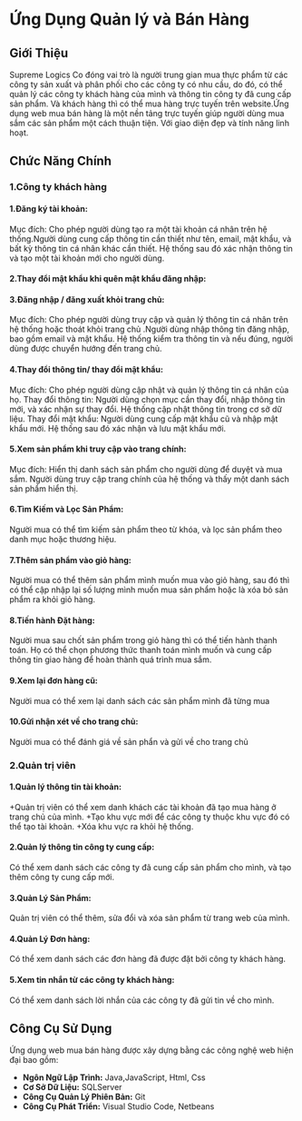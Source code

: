 
# Ứng Dụng Quản lý và Bán Hàng

## Giới Thiệu
Supreme Logics Co đóng vai trò là người trung gian mua thực phẩm từ các công ty sản xuất và phân phối cho các công ty có nhu cầu, do đó, có thể quản lý các công ty khách hàng của mình và thông tin công ty đã cung cấp sản phẩm.
Và khách hàng thì có thể mua hàng trực tuyến trên website.Ứng dụng web mua bán hàng là một nền tảng trực tuyến giúp người dùng mua sắm các sản phẩm một cách thuận tiện. Với giao diện đẹp và tính năng linh hoạt.


## Chức Năng Chính

### 1.Công ty khách hàng

#### 1.Đăng ký tài khoản:
Mục đích: Cho phép người dùng tạo ra một tài khoản cá nhân trên hệ thống.Người dùng cung cấp thông tin cần thiết như tên, email, mật khẩu, và bất kỳ thông tin cá nhân khác cần thiết. Hệ thống sau đó xác nhận thông tin và tạo một tài khoản mới cho người dùng.
#### 2.Thay đổi mật khẩu khi quên mật khẩu đăng nhập:
#### 3.Đăng nhập / đăng xuất khỏi trang chủ:
Mục đích: Cho phép người dùng truy cập và quản lý thông tin cá nhân trên hệ thống hoặc thoát khỏi trang chủ .Người dùng nhập thông tin đăng nhập, bao gồm email và mật khẩu. Hệ thống kiểm tra thông tin và nếu đúng, người dùng được chuyển hướng đến trang chủ.
#### 4.Thay đổi thông tin/ thay đổi mật khẩu:
Mục đích: Cho phép người dùng cập nhật và quản lý thông tin cá nhân của họ.
Thay đổi thông tin: Người dùng chọn mục cần thay đổi, nhập thông tin mới, và xác nhận sự thay đổi. Hệ thống cập nhật thông tin trong cơ sở dữ liệu.
Thay đổi mật khẩu: Người dùng cung cấp mật khẩu cũ và nhập mật khẩu mới. Hệ thống sau đó xác nhận và lưu mật khẩu mới.
#### 5.Xem sản phẩm khi truy cập vào trang chính:
Mục đích: Hiển thị danh sách sản phẩm cho người dùng để duyệt và mua sắm. Người dùng truy cập trang chính của hệ thống và thấy một danh sách sản phẩm hiển thị.
#### 6.Tìm Kiếm và Lọc Sản Phẩm:
Người mua có thể tìm kiếm sản phẩm theo từ khóa, và lọc sản phẩm theo danh mục hoặc thương hiệu. 
#### 7.Thêm sản phẩm vào giỏ hàng:
Người mua có thể thêm sản phẩm mình muốn mua vào giỏ hàng, sau đó thì có thể cập nhập lại số lượng mình muốn mua sản phẩm hoặc là xóa bỏ sản phẩm ra khỏi giỏ hàng. 
#### 8.Tiến hành Đặt hàng:
Người mua sau chốt sản phẩm trong giỏ hàng thì có thể tiến hành thanh toán. Họ có thể chọn phương thức thanh toán mình muốn và cung cấp thông tin giao hàng để hoàn thành quá trình mua sắm.
#### 9.Xem lại đơn hàng cũ:
Người mua có thể xem lại danh sách các sản phẩm mình đã từng mua
#### 10.Gửi nhận xét về cho trang chủ:
Người mua có thể đánh giá về sản phẩn và gửi về cho trang chủ



### 2.Quản trị viên
#### 1.Quản lý thông tin tài khoản:
+Quản trị viên có thể xem danh khách các tài khoản đã tạo mua hàng ở trang chủ của mình.
+Tạo khu vực mới để các công ty thuộc khu vực đó có thể tạo tài khoản.
+Xóa khu vực ra khỏi hệ thống. 
#### 2.Quản lý thông tin công ty cung cấp:
Có thể xem danh sách các công ty đã cung cấp sản phẩm cho mình, và tạo thêm công ty cung cấp mới. 
#### 3.Quản Lý Sản Phẩm:
Quản trị viên có thể thêm, sửa đổi và xóa sản phẩm từ trang web của mình.
#### 4.Quản Lý Đơn hàng:
Có thể xem danh sách các đơn hàng đã được đặt bởi công ty khách hàng.
#### 5.Xem tin nhắn từ các công ty khách hàng:
Có thể xem danh sách lời nhắn của các công ty đã gửi tin về cho mình.


## Công Cụ Sử Dụng
Ứng dụng web mua bán hàng được xây dựng bằng các công nghệ web hiện đại bao gồm:

- **Ngôn Ngữ Lập Trình:** Java,JavaScript, Html, Css
- **Cơ Sở Dữ Liệu:** SQLServer
- **Công Cụ Quản Lý Phiên Bản:** Git
- **Công Cụ Phát Triển:** Visual Studio Code, Netbeans

